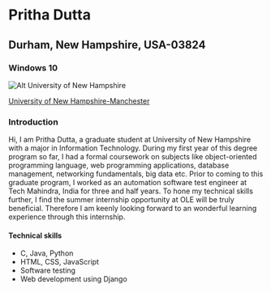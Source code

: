 # Pritha Dutta
## Durham, New Hampshire, USA-03824
### Windows 10
![Alt University of New Hampshire](https://cdn2.hercampus.com/UNH2.jpg)

[University of New Hampshire-Manchester](https://manchester.unh.edu/ "Search")

### Introduction
Hi, I am Pritha Dutta, a graduate student at University of New Hampshire with a major in Information Technology. During my first year of this degree program so far, I had a formal coursework on subjects like object-oriented programming language, web programming applications, database management, networking fundamentals, big data etc. Prior to coming to this graduate program, I worked as an automation software test engineer at Tech Mahindra, India for three and half years. To hone my technical skills further, I find the summer internship opportunity at OLE will be truly beneficial. Therefore I am keenly looking forward to an wonderful learning experience through this internship.

#### Technical skills

* C, Java, Python
* HTML, CSS, JavaScript
* Software testing
* Web development using Django

